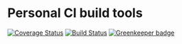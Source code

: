 # Personal CI build tools

[![Coverage Status](https://coveralls.io/repos/github/Alorel/personal-build-tools/badge.svg?branch=4.1.2)](https://coveralls.io/github/Alorel/personal-build-tools?branch=4.1.2)
[![Build Status](https://travis-ci.com/Alorel/personal-build-tools.svg?branch=4.1.2)](https://travis-ci.com/Alorel/personal-build-tools)
[![Greenkeeper badge](https://badges.greenkeeper.io/Alorel/ngx-decorators.svg)](https://greenkeeper.io/)
